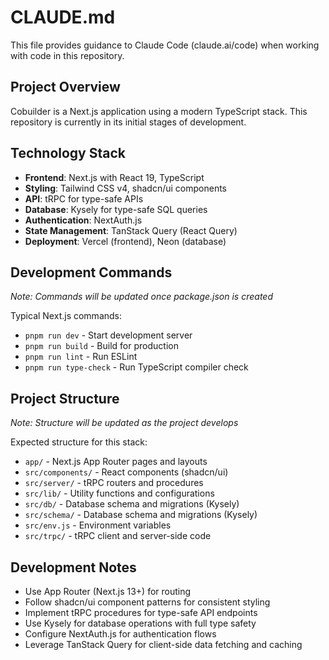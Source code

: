 # CLAUDE.md

This file provides guidance to Claude Code (claude.ai/code) when working with code in this repository.

## Project Overview

Cobuilder is a Next.js application using a modern TypeScript stack. This repository is currently in its initial stages of development.

## Technology Stack

- **Frontend**: Next.js with React 19, TypeScript
- **Styling**: Tailwind CSS v4, shadcn/ui components
- **API**: tRPC for type-safe APIs
- **Database**: Kysely for type-safe SQL queries
- **Authentication**: NextAuth.js
- **State Management**: TanStack Query (React Query)
- **Deployment**: Vercel (frontend), Neon (database)

## Development Commands

*Note: Commands will be updated once package.json is created*

Typical Next.js commands:
- `pnpm run dev` - Start development server
- `pnpm run build` - Build for production
- `pnpm run lint` - Run ESLint
- `pnpm run type-check` - Run TypeScript compiler check

## Project Structure

*Note: Structure will be updated as the project develops*

Expected structure for this stack:
- `app/` - Next.js App Router pages and layouts
- `src/components/` - React components (shadcn/ui)
- `src/server/` - tRPC routers and procedures
- `src/lib/` - Utility functions and configurations
- `src/db/` - Database schema and migrations (Kysely)
- `src/schema/` - Database schema and migrations (Kysely)
- `src/env.js` - Environment variables
- `src/trpc/` - tRPC client and server-side code

## Development Notes

- Use App Router (Next.js 13+) for routing
- Follow shadcn/ui component patterns for consistent styling
- Implement tRPC procedures for type-safe API endpoints
- Use Kysely for database operations with full type safety
- Configure NextAuth.js for authentication flows
- Leverage TanStack Query for client-side data fetching and caching